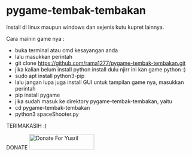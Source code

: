 # pygame-tembak-tembakan

Install di linux maupun windows dan sejenis kutu kupret lainnya.

Cara mainin game nya : 
- buka terminal atau cmd kesayangan anda
- lalu masukkan perintah
- git clone https://github.com/rama1277/pygame-tembak-tembakan.git
- jika kalian belum install python install dulu njirr ini kan game python :)
- sudo apt install python3-pip
- lalu jangan lupa juga install GUI untuk tampilan game nya, masukkan perintah
- pip install pygame
- jika sudah masuk ke direktory pygame-tembak-tembakan, yaitu 
- cd pygame-tembak-tembakan 
- python3 spaceShooter.py 

TERIMAKASIH :)

DONATE 
<a href="https://saweria.co/rama1277" target="_blank"><img src="https://user-images.githubusercontent.com/26188697/180601310-e82c63e4-412b-4c36-b7b5-7ba713c80380.png" alt="Donate For Yusril" height="41" width="174"></a>
